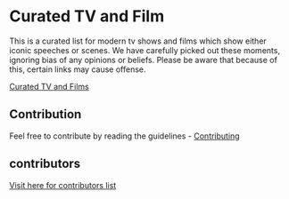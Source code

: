 # Curated TV and Film

This is a curated list for modern tv shows and films which show either iconic speeches or scenes. We have carefully picked out these moments, ignoring bias of any opinions or beliefs. Please be aware that because of this, certain links may cause offense.

[Curated TV and Films](https://lmcjt37.github.io/curated-tv-and-film/)

## Contribution

Feel free to contribute by reading the guidelines - [Contributing](CONTRIBUTING.md)

## contributors

[Visit here for contributors list](CONTRIBUTORS.md)
